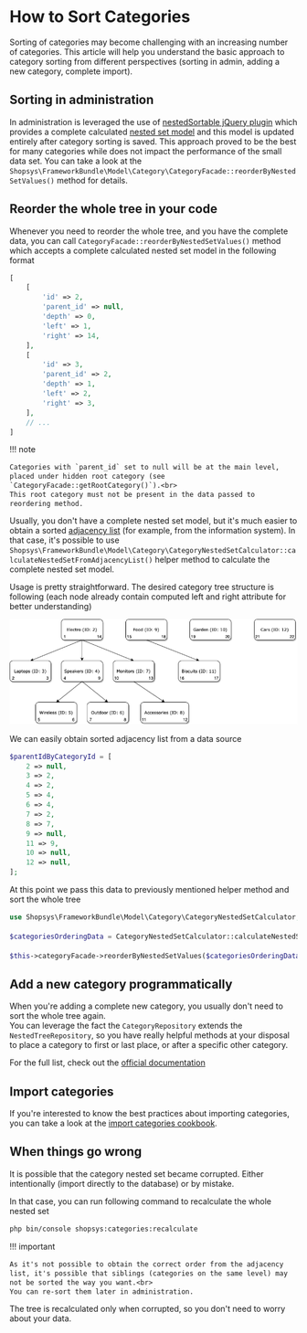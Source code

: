 # How to Sort Categories

Sorting of categories may become challenging with an increasing number of categories. This article will help you understand the basic approach to category sorting from different perspectives (sorting in admin, adding a new category, complete import).

## Sorting in administration

In administration is leveraged the use of [nestedSortable jQuery plugin](https://github.com/ilikenwf/nestedSortable) which provides a complete calculated [nested set model](https://en.wikipedia.org/wiki/Nested_set_model)
and this model is updated entirely after category sorting is saved.
This approach proved to be the best for many categories while does not impact the performance of the small data set.
You can take a look at the `Shopsys\FrameworkBundle\Model\Category\CategoryFacade::reorderByNestedSetValues()` method for details.

## Reorder the whole tree in your code

Whenever you need to reorder the whole tree, and you have the complete data,
you can call `CategoryFacade::reorderByNestedSetValues()` method which accepts a complete calculated nested set model in the following format

```php
[
    [
        'id' => 2,
        'parent_id' => null,
        'depth' => 0,
        'left' => 1,
        'right' => 14,
    ],
    [
        'id' => 3,
        'parent_id' => 2,
        'depth' => 1,
        'left' => 2,
        'right' => 3,
    ],
    // ...
]
```

!!! note

    Categories with `parent_id` set to null will be at the main level, placed under hidden root category (see `CategoryFacade::getRootCategory()`).<br>
    This root category must not be present in the data passed to reordering method.

Usually, you don't have a complete nested set model, but it's much easier to obtain a sorted [adjacency list](https://en.wikipedia.org/wiki/Adjacency_list) (for example, from the information system).
In that case, it's possible to use `Shopsys\FrameworkBundle\Model\Category\CategoryNestedSetCalculator::calculateNestedSetFromAdjacencyList()` helper method to calculate the complete nested set model.

Usage is pretty straightforward. The desired category tree structure is following (each node already contain computed left and right attribute for better understanding)

![category tree structure](./img/category-tree.png 'category tree structure')

We can easily obtain sorted adjacency list from a data source

```php
$parentIdByCategoryId = [
    2 => null,
    3 => 2,
    4 => 2,
    5 => 4,
    6 => 4,
    7 => 2,
    8 => 7,
    9 => null,
    11 => 9,
    10 => null,
    12 => null,
];
```

At this point we pass this data to previously mentioned helper method and sort the whole tree

```php
use Shopsys\FrameworkBundle\Model\Category\CategoryNestedSetCalculator;

$categoriesOrderingData = CategoryNestedSetCalculator::calculateNestedSetFromAdjacencyList($parentIdByCategoryId);

$this->categoryFacade->reorderByNestedSetValues($categoriesOrderingData);
```

## Add a new category programmatically

When you're adding a complete new category, you usually don't need to sort the whole tree again.  
You can leverage the fact the `CategoryRepository` extends the `NestedTreeRepository`,
so you have really helpful methods at your disposal to place a category to first or last place, or after a specific other category.

For the full list, check out the [official documentation](https://github.com/doctrine-extensions/DoctrineExtensions/blob/main/doc/tree.md#basic-usage-examples)

## Import categories

If you're interested to know the best practices about importing categories, you can take a look at the [import categories cookbook](../cookbook/import-categories.md).

## When things go wrong

It is possible that the category nested set became corrupted.
Either intentionally (import directly to the database) or by mistake.

In that case, you can run following command to recalculate the whole nested set

```sh
php bin/console shopsys:categories:recalculate
```

!!! important

    As it's not possible to obtain the correct order from the adjacency list, it's possible that siblings (categories on the same level) may not be sorted the way you want.<br>
    You can re-sort them later in administration.

The tree is recalculated only when corrupted, so you don't need to worry about your data.

